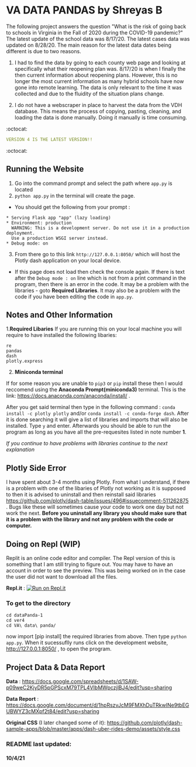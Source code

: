 # VA DATA PANDAS by Shreyas B

The following project answers the question "What is the risk of going back to schools in Virginia in the Fall of 2020 during the COVID-19 pandemic?"  The latest update of the school data was 8/17/20. The latest cases data was updated on 8/28/20. The main reason for the latest data dates being different is due to two reasons.

1.	I had to find the data by going to each county web page and looking at specifically what their reopening plan was. 8/17/20 is when I finally the then current information about reopening plans. However, this is no longer the most current information as many hybrid schools have now gone into remote learning. The data is only relevant to the time it was collected and due to the fluidity of the situation plans change.

2.	I do not have a webscraper in place to harvest the data from the VDH database. This means the process of copying, pasting, cleaning, and loading the data is done manually. Doing it manually is time consuming. 

:octocat:
```yaml
VERSION 4 IS THE LATEST VERSION!!
```
:octocat:


## Running the Website

1. Go into the command prompt and select the path where ```app.py``` is located
2. ```python app.py``` in the terminal will create the page.
 * You should get the following from your prompt : 
 ```console
 * Serving Flask app "app" (lazy loading)
 * Environment: production
   WARNING: This is a development server. Do not use it in a production deployment.
   Use a production WSGI server instead.
 * Debug mode: on
 
 ```
3. From there go to this link ```http://127.0.0.1:8050/``` which will host the Plotly dash application on your local device. 
* If this page does not load then check the console again. If there is text after the ```Debug mode : on``` line which is not from a print command in the program, then there is an error in the code. It may be a problem with the libraries - goto **Required Libraries**. It may also be a problem with the code if you have been editing the code in ```app.py```.


## Notes and Other Information

 1.**Required Libaries** 
If you are running this on your local machine you will require to have installed the following
libaries: 
  ```
  re
  pandas
  dash
  plotly.express
  ```
  2. **Miniconda terminal** 

If for some reason you are unable to ```pip3``` or ```pip``` install these then I would reccomend
using the **Anaconda Prompt(miniconda3)** terminal. This is the link: https://docs.anaconda.com/anaconda/install/ . 

After you get said terminal then type in the following command : ```conda install -c plotly plotly``` and/or
```conda install -c conda-forge dash```. After it is done searching it will give a list of libraries and imports
that will also be installed. Type ```y``` and enter. Afterwards you should be able to run the program as long as
you have all the pre-requesites listed in note number **1**. 

*If you continue to have problems with libraries continue to the next explanation*



## Plotly Side Error

I have spent about 3-4 months using Plotly. From what I understand, if there is a problem with one of the libaries of Plotly not working as it is supposed to then it is advised to uninstall and then reinstall said libraries https://github.com/plotly/dash-table/issues/496#issuecomment-511262875 . Bugs like these will sometimes cause your code to work one day but not work the next. __Before you uninstall any library you should make sure that it is a problem with the library and not any problem with the code or computer.__

## Doing on Repl (WIP)

Replit is an online code editor and compiler. The Repl version of this is something that I am still trying to figure out. You may have to have an account in order to see the preview. This was being worked on in the case the user did not want to download all the files.  

__Repl.it__ : [![Run on Repl.it](https://repl.it/badge/github/TST314/dataPanda)](https://repl.it/github/TST314/dataPanda)

### To get to the directory
```
cd dataPanda-1
cd ver4
cd VA\ data\ panda/
```
now import [pip install] the required libraries from above. Then type ```python app.py```. When it sucessuflly runs click on the development website, http://127.0.0.1:8050/ , to open the program. 


## Project Data & Data Report
__Data__ : https://docs.google.com/spreadsheets/d/1SAW-p09weC2KjyDR5pGPScxM79TPL4VIbMWpczjlBJ4/edit?usp=sharing


__Data Report__ : https://docs.google.com/document/d/1hpRszvJcM9FMXhDuTRkwINe9tbEGUBWYZ3cMXpf2t84/edit?usp=sharing

__Original CSS__ (I later changed some of it): https://github.com/plotly/dash-sample-apps/blob/master/apps/dash-uber-rides-demo/assets/style.css




### README last updated: 
#### 10/4/21
